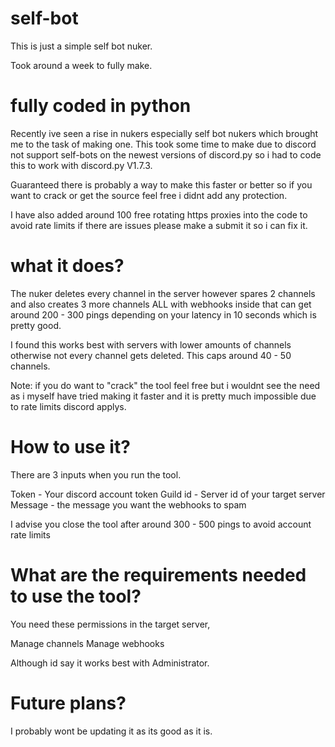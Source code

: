 # self-bot
This is just a simple self bot nuker.

Took around a week to fully make.

# fully coded in python

Recently ive seen a rise in nukers especially self bot nukers which brought me to the task of making one.
This took some time to make due to discord not support self-bots on the newest versions of discord.py so i had to code this to work with discord.py V1.7.3.

Guaranteed there is probably a way to make this faster or better so if you want to crack or get the source feel free i didnt add any protection. 

I have also added around 100 free rotating https proxies into the code to avoid rate limits if there are issues please make a submit it so i can fix it.

# what it does?

The nuker deletes every channel in the server however spares 2 channels and also creates 3 more channels ALL with webhooks inside that can get around 200 - 300 pings depending on your latency in 10 seconds which is pretty good. 

I found this works best with servers with lower amounts of channels otherwise not every channel gets deleted. This caps around 40 - 50 channels.

Note: if you do want to "crack" the tool feel free but i wouldnt see the need as i myself have tried making it faster and it is pretty much impossible due to rate limits discord applys.

# How to use it?

There are 3 inputs when you run the tool.

Token - Your discord account token
Guild id - Server id of your target server
Message - the message you want the webhooks to spam

I advise you close the tool after around 300 - 500 pings to avoid account rate limits

# What are the requirements needed to use the tool?

You need these permissions in the target server, 

Manage channels
Manage webhooks

Although id say it works best with Administrator.

# Future plans?

I probably wont be updating it as its good as it is.
